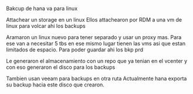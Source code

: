 Bakcup de hana va para linux

Attachear un storage en un linux
Ellos attachearon por RDM a una vm de linux para volcar ahi los backups

Aramaron un linux nuevo para tener separado y usar un proxy mas. Para ese van a necesitar 5 tbs en ese mismo lugar tienen las vms asi que estan limitados de espacio. Para poder guardar ahi los bkp prd

Le generaron el almacenamiento con un repo que ya tenian en el vcenter y con eso generaron el disco para los backups

Tambien usan veeam para backups en otra ruta
Actualmente hana exporta su backup hacia este disco que crearon.  